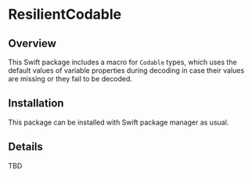 # ResilientCodable

## Overview

This Swift package includes a macro for `Codable` types, which uses the default values of variable properties during decoding in case their values are missing or they fail to be decoded.

## Installation

This package can be installed with Swift package manager as usual.

## Details

TBD

